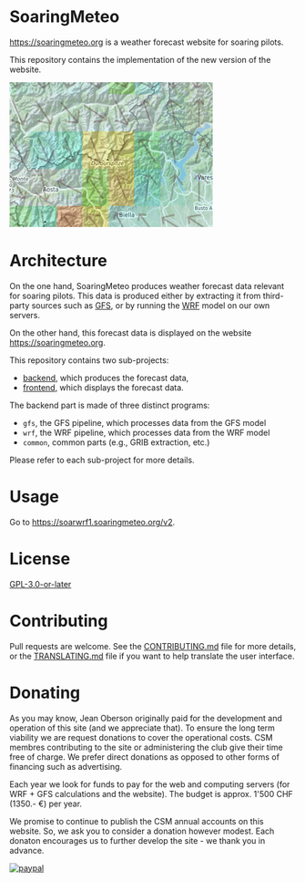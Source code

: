 # SoaringMeteo

https://soaringmeteo.org is a weather forecast website for soaring
pilots.

This repository contains the implementation of the new version of
the website.

![](images/soaringmeteo.png)

# Architecture

On the one hand, SoaringMeteo produces weather forecast data
relevant for soaring pilots. This data is produced either by
extracting it from third-party sources such as [GFS], or by running
the [WRF] model on our own servers.

On the other hand, this forecast data is displayed on the website
https://soaringmeteo.org.

This repository contains two sub-projects:

- [backend](backend/), which produces the forecast data,
- [frontend](frontend/), which displays the forecast data.


The backend part is made of three distinct programs:

- `gfs`, the GFS pipeline, which processes data from the GFS model
- `wrf`, the WRF pipeline, which processes data from the WRF model
- `common`, common parts (e.g., GRIB extraction, etc.)

Please refer to each sub-project for more details.


# Usage

Go to https://soarwrf1.soaringmeteo.org/v2.

# License

[GPL-3.0-or-later]

[GFS]: https://www.ncdc.noaa.gov/data-access/model-data/model-datasets/global-forcast-system-gfs
[WRF]: https://www2.mmm.ucar.edu/wrf/users/
[open issues]: https://github.com/soaringmeteo/soaringmeteo/issues
[GPL-3.0-or-later]: https://choosealicense.com/licenses/gpl-3.0/

# Contributing

Pull requests are welcome. See the [CONTRIBUTING.md](CONTRIBUTING.md) file for more details, or the [TRANSLATING.md](./TRANSLATING.md) file if you want to help translate the user interface.

# Donating

As you may know, Jean Oberson originally paid for the development and operation of this site (and we appreciate that). To ensure the long term viability we are request donations to cover the operational costs. CSM membres contributing to the site or administering the club give their time free of charge. We prefer direct donations as opposed to other forms of financing such as advertising.

Each year we look for funds to pay for the web and computing servers (for WRF + GFS calculations and the website). The budget is approx. 1'500 CHF (1350.- €) per year.

We promise to continue to publish the CSM annual accounts on this website. So, we ask you to consider a donation however modest. Each donaton encourages us to further develop the site - we thank you in advance.


[![paypal](https://www.paypalobjects.com/fr_FR/CH/i/btn/btn_donateCC_LG.gif)](https://www.paypal.com/cgi-bin/webscr?cmd=_s-xclick&hosted_button_id=UZWD5HJX7ZVM6)
